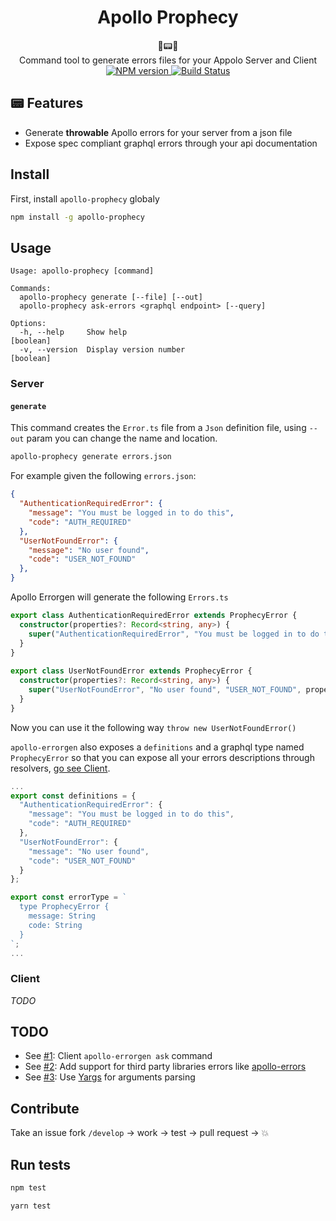 <h1 align="center">Apollo Prophecy</h1>

<div align="center">
🙏📟🙏
</div>

<div align="center">
  Command tool to generate errors files for your Appolo Server and Client 
</div>

<div align="center">
  <!-- NPM version -->
  <a href="https://npmjs.org/package/apollo-prophecy">
    <img src="https://img.shields.io/npm/v/apollo-prophecy.svg?style=flat-square"
      alt="NPM version" />
  </a>
  <!-- Build Status -->
  <a href="https://travis-ci.com/theGlenn/apollo-prophecy">
    <img src="https://travis-ci.com/theGlenn/apollo-prophecy.svg?branch=master&style=flat-square"
      alt="Build Status" />
  </a>
</div>



## 📟 Features
* Generate **throwable** Apollo errors for your server from a json file
* Expose spec compliant graphql errors through your api documentation

## Install
First, install `apollo-prophecy` globaly

```sh
npm install -g apollo-prophecy
```

## Usage

```
Usage: apollo-prophecy [command]

Commands:
  apollo-prophecy generate [--file] [--out]
  apollo-prophecy ask-errors <graphql endpoint> [--query]

Options:
  -h, --help     Show help                                             [boolean]
  -v, --version  Display version number                                [boolean]
```

### Server
#### `generate`
This command creates the `Error.ts` file from a `Json` definition file, using `--out` param you can change the name and location.

```sh
apollo-prophecy generate errors.json
```

For example given the following `errors.json`:

```json
{
  "AuthenticationRequiredError": {
    "message": "You must be logged in to do this",
    "code": "AUTH_REQUIRED"
  },
  "UserNotFoundError": {
    "message": "No user found",
    "code": "USER_NOT_FOUND"
  },
}
```

Apollo Errorgen will generate the following `Errors.ts`

```ts
export class AuthenticationRequiredError extends ProphecyError {
  constructor(properties?: Record<string, any>) {
    super("AuthenticationRequiredError", "You must be logged in to do this","AUTH_REQUIRED", properties);
  }
}
  
export class UserNotFoundError extends ProphecyError {
  constructor(properties?: Record<string, any>) {
    super("UserNotFoundError", "No user found", "USER_NOT_FOUND", properties);
  }
}
```

Now you can use it the following way `throw new UserNotFoundError()`

`apollo-errorgen` also exposes a `definitions` and a graphql type named `ProphecyError` so that you can expose all your errors descriptions through resolvers, [go see Client](###client).

```ts
...
export const definitions = {
  "AuthenticationRequiredError": {
    "message": "You must be logged in to do this",
    "code": "AUTH_REQUIRED"
  },
  "UserNotFoundError": {
    "message": "No user found",
    "code": "USER_NOT_FOUND"
  }
};

export const errorType = `
  type ProphecyError {
    message: String
    code: String
  }
`;
...
```

### Client
*TODO*

## TODO
* See [#1][i1]: Client `apollo-errorgen ask` command
* See [#2][i2]: Add support for third party libraries errors like [apollo-errors](https://github.com/thebigredgeek/apollo-errors)
* See [#3][i3]: Use [Yargs](https://github.com/yargs/yargs) for arguments parsing

[i1]: https://github.com/theGlenn/apollo-prophecy/issues/1
[i2]: https://github.com/theGlenn/apollo-prophecy/issues/2
[i3]: https://github.com/theGlenn/apollo-prophecy/issues/3

## Contribute
Take an issue fork `/develop` -> work -> test -> pull request -> 💥

## Run tests
```sh
npm test
```

```sh
yarn test
```
